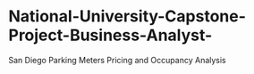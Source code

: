 # National-University-Capstone-Project-Business-Analyst-
San Diego Parking Meters Pricing and Occupancy Analysis
